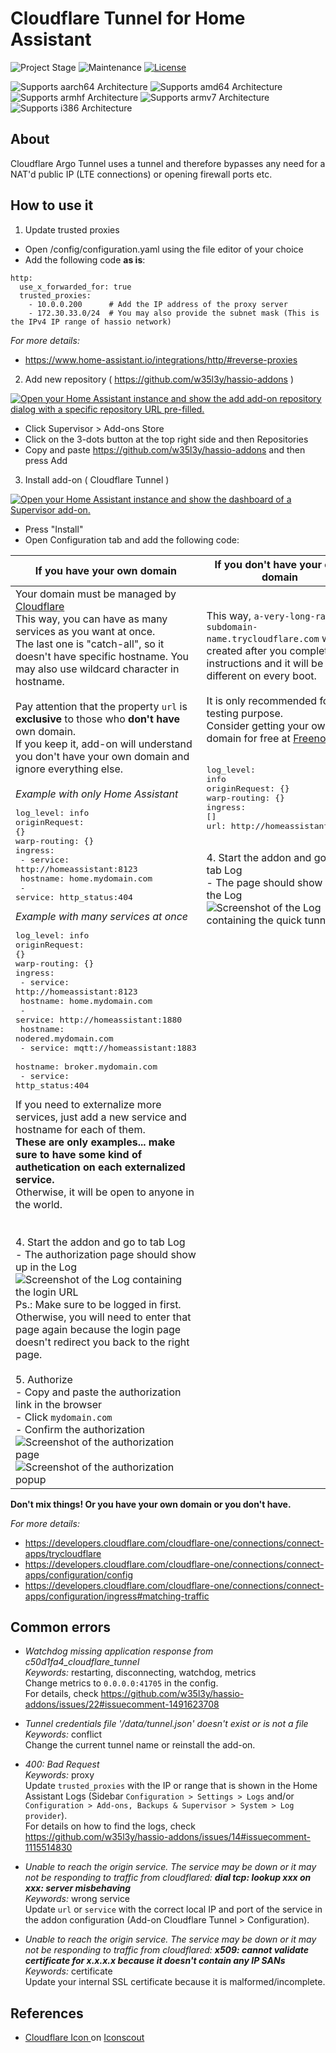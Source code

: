 # Cloudflare Tunnel for Home Assistant

![Project Stage][project-stage-shield]
![Maintenance][maintenance-shield]
[![License][license-shield]][license]

![Supports aarch64 Architecture][aarch64-shield]
![Supports amd64 Architecture][amd64-shield]
![Supports armhf Architecture][armhf-shield]
![Supports armv7 Architecture][armv7-shield]
![Supports i386 Architecture][i386-shield]

## About

Cloudflare Argo Tunnel uses a tunnel and therefore bypasses any need for a NAT'd public IP (LTE connections) or opening firewall ports etc.

## How to use it

1. Update trusted proxies<br />

- Open /config/configuration.yaml using the file editor of your choice
- Add the following code **as is**:

```
http:
  use_x_forwarded_for: true
  trusted_proxies:
    - 10.0.0.200      # Add the IP address of the proxy server
    - 172.30.33.0/24  # You may also provide the subnet mask (This is the IPv4 IP range of hassio network)
```

_For more details:_

- https://www.home-assistant.io/integrations/http/#reverse-proxies

2. Add new repository ( https://github.com/w35l3y/hassio-addons )<br />

[![Open your Home Assistant instance and show the add add-on repository dialog with a specific repository URL pre-filled.](https://my.home-assistant.io/badges/supervisor_add_addon_repository.svg)](https://my.home-assistant.io/redirect/supervisor_add_addon_repository/?repository_url=https%3A%2F%2Fgithub.com%2Fw35l3y%2Fhassio-addons)

- Click Supervisor > Add-ons Store<br />
- Click on the 3-dots button at the top right side and then Repositories<br />
- Copy and paste https://github.com/w35l3y/hassio-addons and then press Add<br />

3. Install add-on ( Cloudflare Tunnel )<br />

[![Open your Home Assistant instance and show the dashboard of a Supervisor add-on.](https://my.home-assistant.io/badges/supervisor_addon.svg)](https://my.home-assistant.io/redirect/supervisor_addon/?addon=c50d1fa4_cloudflare_tunnel&repository_url=https%3A%2F%2Fgithub.com%2Fw35l3y%2Fhassio-addons)

- Press "Install"
- Open Configuration tab and add the following code:

| If you have your own domain | If you don't have your own domain |
| --- | --- |
| Your domain must be managed by [Cloudflare](https://dash.cloudflare.com/)<br />This way, you can have as many services as you want at once.<br />The last one is "catch-all", so it doesn't have specific hostname. You may also use wildcard character in hostname.<br /><br />Pay attention that the property `url` is **exclusive** to those who **don't have** own domain.<br />If you keep it, add-on will understand you don't have your own domain and ignore everything else.<br /><br />_Example with only Home Assistant_<pre>log_level: info<br />originRequest: {}<br />warp-routing: {}<br />ingress:<br />  - service: http://homeassistant:8123<br />    hostname: home.mydomain.com<br />  - service: http_status:404<br /></pre>_Example with many services at once_<br /><pre>log_level: info<br />originRequest: {}<br />warp-routing: {}<br />ingress:<br />  - service: http://homeassistant:8123<br />    hostname: home.mydomain.com<br />  - service: http://homeassistant:1880<br />    hostname: nodered.mydomain.com<br />  - service: mqtt://homeassistant:1883<br />    hostname: broker.mydomain.com<br />  - service: http_status:404<br /></pre>If you need to externalize more services, just add a new service and hostname for each of them.<br />**These are only examples... make sure to have some kind of authetication on each externalized service.**<br />Otherwise, it will be open to anyone in the world.<br /><br /><br />4. Start the addon and go to tab Log<br />   - The authorization page should show up in the Log<br />     ![Screenshot of the Log containing the login URL][log-login-url]<br />Ps.: Make sure to be logged in first. Otherwise, you will need to enter that page again because the login page doesn't redirect you back to the right page.<br /><br />5. Authorize<br />   - Copy and paste the authorization link in the browser<br />   - Click `mydomain.com`<br />   - Confirm the authorization<br />![Screenshot of the authorization page][cloudflare-authorization]<br />![Screenshot of the authorization popup][cloudflare-authorize] | This way, `a-very-long-random-subdomain-name.trycloudflare.com` will be created after you complete the instructions and it will be different on every boot.<br /><br />It is only recommended for testing purpose.<br />Consider getting your own domain for free at [Freenom](https://www.freenom.com).<br /><br /><pre>log_level: info<br />originRequest: {}<br />warp-routing: {}<br />ingress: []<br />url: http://homeassistant:8123<br /></pre><br />4. Start the addon and go to tab Log<br />   - The page should show up in the Log<br />![Screenshot of the Log containing the quick tunnel][log-quick-tunnel]<br /><br /><br /><br /><br /><br /><br /><br /><br /><br /><br /><br /><br /><br /><br /><br /><br /><br /><br /><br /><br /><br /><br /><br /><br /><br /><br /><br /><br /><br /><br /><br /><br /><br /><br /><br /><br /><br /><br /><br /><br /><br /><br /><br /> |

**Don't mix things! Or you have your own domain or you don't have.**<br />

_For more details:_

- https://developers.cloudflare.com/cloudflare-one/connections/connect-apps/trycloudflare
- https://developers.cloudflare.com/cloudflare-one/connections/connect-apps/configuration/config
- https://developers.cloudflare.com/cloudflare-one/connections/connect-apps/configuration/ingress#matching-traffic

## Common errors

- _Watchdog missing application response from c50d1fa4_cloudflare_tunnel_<br />
  _Keywords:_ restarting, disconnecting, watchdog, metrics<br />
  Change metrics to `0.0.0.0:41705` in the config.<br />
  For details, check https://github.com/w35l3y/hassio-addons/issues/22#issuecomment-1491623708

- _Tunnel credentials file '/data/tunnel.json' doesn't exist or is not a file_<br />
  _Keywords:_ conflict<br />
  Change the current tunnel name or reinstall the add-on.<br />

- _400: Bad Request_<br />
  _Keywords:_ proxy<br />
  Update `trusted_proxies` with the IP or range that is shown in the Home Assistant Logs (Sidebar `Configuration > Settings > Logs` and/or `Configuration > Add-ons, Backups & Supervisor > System > Log provider`).<br />
  For details on how to find the logs, check https://github.com/w35l3y/hassio-addons/issues/14#issuecomment-1115514830

- _Unable to reach the origin service. The service may be down or it may not be responding to traffic from cloudflared: **dial tcp: lookup xxx on xxx: server misbehaving**_<br />
  _Keywords:_ wrong service<br />
  Update `url` or `service` with the correct local IP and port of the service in the addon configuration (Add-on Cloudflare Tunnel > Configuration).<br />

- _Unable to reach the origin service. The service may be down or it may not be responding to traffic from cloudflared: **x509: cannot validate certificate for x.x.x.x because it doesn't contain any IP SANs**_<br />
  _Keywords:_ certificate<br />
  Update your internal SSL certificate because it is malformed/incomplete.<br />


## References

- <a href="https://iconscout.com/icons/cloudflare" target="_blank">
    Cloudflare Icon
  </a> on <a href="https://iconscout.com">Iconscout</a>
  <br />

[aarch64-shield]: https://img.shields.io/badge/aarch64-yes-green.svg
[amd64-shield]: https://img.shields.io/badge/amd64-yes-green.svg
[armhf-shield]: https://img.shields.io/badge/armhf-yes-green.svg
[armv7-shield]: https://img.shields.io/badge/armv7-yes-green.svg
[i386-shield]: https://img.shields.io/badge/i386-yes-green.svg
[commits]: https://github.com/w35l3y/hassio-addons/commits/main
[contributors]: https://github.com/w35l3y/hassio-addons/graphs/contributors
[gitlabci]: https://github.com/w35l3y/hassio-addons/cloudflare_tunnel/pipelines
[home-assistant]: https://home-assistant.io
[issue]: https://github.com/w35l3y/hassio-addons/issues
[license-shield]: https://img.shields.io/github/license/hassio-addons/addon-vscode.svg
[license]: https://github.com/w35l3y/hassio-addons/LICENSE.md
[maintenance-shield]: https://img.shields.io/maintenance/yes/2023.svg
[project-stage-shield]: https://img.shields.io/badge/Project%20Stage-Development-yellowgreen.svg
[releases]: https://github.com/w35l3y/hassio-addons/cloudflare_tunnel/releases
[semver]: http://semver.org/spec/v2.0.0.htm
[log-login-url]: https://github.com/w35l3y/hassio-addons/raw/main/cloudflare_tunnel/resources/img/log-login-url.jpg
[log-tunnel-created]: https://github.com/w35l3y/hassio-addons/raw/main/cloudflare_tunnel/resources/img/log-tunnel-created.jpg
[log-quick-tunnel]: https://github.com/w35l3y/hassio-addons/raw/main/cloudflare_tunnel/resources/img/log-quick-tunnel.png
[cloudflare-cname]: https://github.com/w35l3y/hassio-addons/raw/main/cloudflare_tunnel/resources/img/cloudflare-cname.jpg
[cloudflare-authorization]: https://github.com/w35l3y/hassio-addons/raw/main/cloudflare_tunnel/resources/img/cloudflare-authorization.png
[cloudflare-authorize]: https://github.com/w35l3y/hassio-addons/raw/main/cloudflare_tunnel/resources/img/cloudflare-authorize.png
